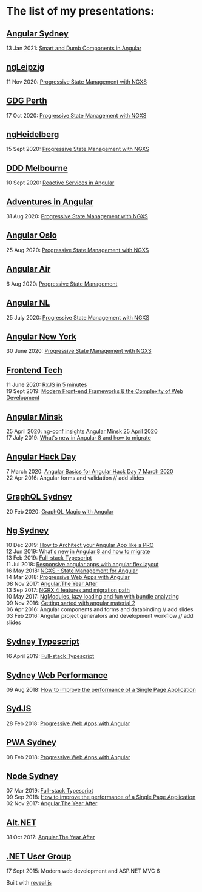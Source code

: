 # The list of my presentations:

## [Angular Sydney](https://meetup.com/Angular-sydney)

13 Jan 2021: [Smart and Dumb Components in Angular](https://speakerdeck.com/kuncevic/smart-and-dumb-components-in-angular)  

## [ngLeipzig](https://ngleipzig.de)

11 Nov 2020: [Progressive State Management with NGXS](https://speakerdeck.com/kuncevic/progressive-state-management-with-ngxs)

## [GDG Perth](https://meetup.com/gdgperth)

17 Oct 2020: [Progressive State Management with NGXS](https://speakerdeck.com/kuncevic/progressive-state-management-with-ngxs)

## [ngHeidelberg](https://angular-heidelberg.de)

15 Sept 2020: [Progressive State Management with NGXS](https://speakerdeck.com/kuncevic/progressive-state-management-with-ngxs)

## [DDD Melbourne](https://dddmelbourne.com)

10 Sept 2020: [Reactive Services in Angular](https://speakerdeck.com/kuncevic/reactive-services-in-angular)

## [Adventures in Angular](https://devchat.tv/podcasts/adv-in-angular)

31 Aug 2020: [Progressive State Management with NGXS](https://speakerdeck.com/kuncevic/progressive-state-management-with-ngxs)

## [Angular Oslo](https://meetup.com/AngularJS-Oslo/)

25 Aug 2020: [Progressive State Management with NGXS](https://speakerdeck.com/kuncevic/progressive-state-management-with-ngxs)

## [Angular Air](https://angularair.com)

6 Aug 2020: [Progressive State Management](https://speakerdeck.com/kuncevic/progressive-state-management-with-ngxs)

## [Angular NL](https://angularnl.com)

25 July 2020: [Progressive State Management with NGXS](https://speakerdeck.com/kuncevic/progressive-state-management-with-ngxs)

## [Angular New York](https://meetup.com/AngularNYC)

30 June 2020: [Progressive State Management with NGXS](https://speakerdeck.com/kuncevic/progressive-state-management-with-ngxs)

## [Frontend Tech](https://meetup.com/frontendtech)

11 June 2020: [RxJS in 5 minutes](https://speakerdeck.com/kuncevic/rxjs-in-5-minutes)  
19 Sept 2019: [Modern Front-end Frameworks & the Complexity of Web Development](https://kuncevic.github.io/presentations/modern-front-end-frameworks-and-the-complexity-of-web-development.html)

## [Angular Minsk](https://meetup.com/Angular-Minsk)

25 April 2020: [ng-conf insights Angular Minsk 25 April 2020](https://speakerdeck.com/kuncevic/ng-conf-insights-angular-minsk-25-april-2020)  
17 July 2019: [What's new in Angular 8 and how to migrate](https://kuncevic.github.io/presentations/what-is-new-in-angular-8-and-how-to-migrate.html)

## [Angular Hack Day](http://angularhackday.com)

7 March 2020: [Angular Basics for Angular Hack Day 7 March 2020](https://speakerdeck.com/kuncevic/angular-basics-for-angular-hack-day-7-march-2020)  
22 Apr 2016: Angular forms and validation // add slides

## [GraphQL Sydney](https://meetup.com/GraphQL-Sydney/)

20 Feb 2020: [GraphQL Magic with Angular ](https://speakerdeck.com/kuncevic/graphql-magic-with-angular)

## [Ng Sydney](https://meetup.com/ng-sydney)

10 Dec 2019: [How to Architect your Angular App like a PRO ](https://speakerdeck.com/kuncevic/how-to-architect-your-angular-app-like-a-pro)  
12 Jun 2019: [What's new in Angular 8 and how to migrate](https://kuncevic.github.io/presentations/what-is-new-in-angular-8-and-how-to-migrate.html)  
13 Feb 2019: [Full-stack Typescript](https://kuncevic.github.io/presentations/full-stack-typescript.html)  
11 Jul 2018: [Responsive angular apps with angular flex layout](https://kuncevic.github.io/presentations/responsive-angular-apps-with-angular-flex-layout.html)  
16 May 2018: [NGXS - State Management for Angular](https://kuncevic.github.io/presentations/ngxs-state-management-for-angular.html)  
14 Mar 2018: [Progressive Web Apps with Angular](https://kuncevic.github.io/presentations/progressive-web-apps-with-angular.html)  
08 Nov 2017: [Angular.The Year After](https://kuncevic.github.io/presentations/angular-the-year-after.html)  
13 Sep 2017: [NGRX 4 features and migration path](https://kuncevic.github.io/presentations/ngrx-4-features-and-migration-path.html)  
10 May 2017: [NgModules, lazy loading and fun with bundle analyzing](https://kuncevic.github.io/presentations/ng-modules-lazy-loading-and-fun-with-bundle-analyzing.html)  
09 Nov 2016: [Getting sarted with angular material 2](https://kuncevic.github.io/presentations/getting-sarted-with-angular-material-2.html)  
06 Apr 2016: Angular components and forms and databinding // add slides  
03 Feb 2016: Angular project generators and development workflow // add slides

## [Sydney Typescript](https://meetup.com/Sydney-TypeScript)

16 April 2019: [Full-stack Typescript](https://kuncevic.github.io/presentations/full-stack-typescript.html)

## [Sydney Web Performance](https://meetup.com/Sydney-Web-Performance/)

09 Aug 2018: [How to improve the performance of a Single Page Application](https://kuncevic.github.io/presentations/how-to-improve-the-performance-of-a-single-page-application.html)

## [SydJS](https://meetup.com/SydJS-Classic)

28 Feb 2018: [Progressive Web Apps with Angular](https://kuncevic.github.io/presentations/progressive-web-apps-with-angular.html)

## [PWA Sydney](https://meetup.com/Sydney-Progressive-Web-Apps-SydPWA/)

08 Feb 2018: [Progressive Web Apps with Angular](https://kuncevic.github.io/presentations/progressive-web-apps-with-angular.html)

## [Node Sydney](https://meetup.com/node-sydney)

07 Mar 2019: [Full-stack Typescript](https://kuncevic.github.io/presentations/full-stack-typescript.html)  
09 Sep 2018: [How to improve the performance of a Single Page Application](https://kuncevic.github.io/presentations/how-to-improve-the-performance-of-a-single-page-application.html)  
02 Nov 2017: [Angular.The Year After](https://kuncevic.github.io/presentations/angular-the-year-after.html)

## [Alt.NET](https://meetup.com/Sydney-Alt-Net)

31 Oct 2017: [Angular.The Year After](https://kuncevic.github.io/presentations/angular-the-year-after.html)

## [.NET User Group](https://www.meetup.com/NET-User-Group-Minsk)

17 Sept 2015: Modern web development and ASP.NET MVC 6

Built with [reveal.js](https://github.com/hakimel/reveal.js)
